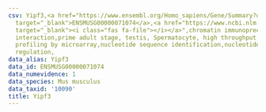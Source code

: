 ```yaml
---
csv: Yipf3,<a href="https://www.ensembl.org/Homo_sapiens/Gene/Summary?db=core;g=ENSMUSG00000071074"
  target="_blank">ENSMUSG00000071074</a>,<a href="https://www.ncbi.nlm.nih.gov/pubmed/23834426"
  target="_blank"><i class="fas fa-file"></i></a>",chromatin immunoprecipitation assay,direct
  interaction,prime adult stage, testis, Spermatocyte, high throughput transcription
  profiling by microarray,nucleotide sequence identification,nucleotide sequence identification,transcriptional
  regulation,
data_alias: Yipf3
data_id: ENSMUSG00000071074
data_numevidence: 1
data_species: Mus musculus
data_taxid: '10090'
title: Yipf3
---
```

